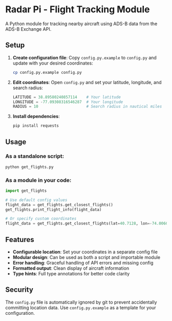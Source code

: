 # Radar Pi - Flight Tracking Module

A Python module for tracking nearby aircraft using ADS-B data from the ADS-B Exchange API.

## Setup

1. **Create configuration file**: Copy `config.py.example` to `config.py` and update with your desired coordinates:
   ```bash
   cp config.py.example config.py
   ```

2. **Edit coordinates**: Open `config.py` and set your latitude, longitude, and search radius:
   ```python
   LATITUDE = 38.89580240857114    # Your latitude
   LONGITUDE = -77.09308316546287  # Your longitude
   RADIUS = 10                     # Search radius in nautical miles
   ```

3. **Install dependencies**:
   ```bash
   pip install requests
   ```

## Usage

### As a standalone script:
```bash
python get_flights.py
```

### As a module in your code:
```python
import get_flights

# Use default config values
flight_data = get_flights.get_closest_flights()
get_flights.print_flight_info(flight_data)

# Or specify custom coordinates
flight_data = get_flights.get_closest_flights(lat=40.7128, lon=-74.0060, radius=15)
```

## Features

- **Configurable location**: Set your coordinates in a separate config file
- **Modular design**: Can be used as both a script and importable module  
- **Error handling**: Graceful handling of API errors and missing config
- **Formatted output**: Clean display of aircraft information
- **Type hints**: Full type annotations for better code clarity

## Security

The `config.py` file is automatically ignored by git to prevent accidentally committing location data. Use `config.py.example` as a template for your configuration.